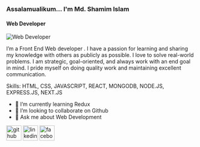 ### Assalamualikum... I'm Md. Shamim Islam
#### Web Developer
![Web Developer](https://i.ibb.co/zHtQntJ/shamim.jpg)

I’m a Front End Web developer . I have a passion for learning and sharing my knowledge with others as publicly as possible. I love to solve real-world problems. I am strategic, goal-oriented, and always work with an end goal in mind. I pride myself on doing quality work and maintaining excellent communication.

Skills: HTML, CSS, JAVASCRIPT, REACT, MONGODB, NODE.JS, EXPRESS.JS, NEXT.JS

- 🌱 I’m currently learning Redux 
- 👯 I’m looking to collaborate on Github 
- 💬 Ask me about   Web Development 


[<img src='https://cdn.jsdelivr.net/npm/simple-icons@3.0.1/icons/github.svg' alt='github' height='40'>](https://github.com/https://github.com/MdShamimIslam)  [<img src='https://cdn.jsdelivr.net/npm/simple-icons@3.0.1/icons/linkedin.svg' alt='linkedin' height='40'>](https://www.linkedin.com/in/https://www.linkedin.com/in/mdshamimslam1897/)  [<img src='https://cdn.jsdelivr.net/npm/simple-icons@3.0.1/icons/facebook.svg' alt='facebook' height='40'>](https://www.facebook.com/https://www.facebook.com/profile.php?id=100070973862158&mibextid=ZbWKwL)  


